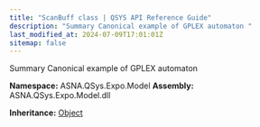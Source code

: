 ```yaml
---
title: "ScanBuff class | QSYS API Reference Guide"
description: "Summary Canonical example of GPLEX automaton "
last_modified_at: 2024-07-09T17:01:01Z
sitemap: false
---
```


Summary Canonical example of GPLEX automaton

**Namespace:** ASNA.QSys.Expo.Model
**Assembly:** ASNA.QSys.Expo.Model.dll

**Inheritance:** [Object](https://docs.microsoft.com/en-us/dotnet/api/system.object)
<br>
<br>
